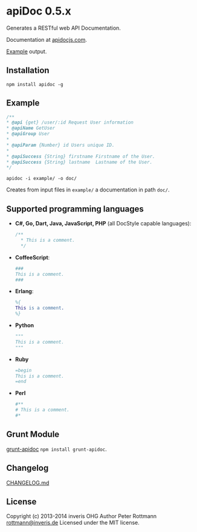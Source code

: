 # apiDoc 0.5.x

Generates a RESTful web API Documentation.

Documentation at [apidocjs.com](http://apidocjs.com).

[Example](http://apidocjs.com/example/) output.


## Installation

`npm install apidoc -g`


## Example

   ```javascript
/**
 * @api {get} /user/:id Request User information
 * @apiName GetUser
 * @apiGroup User
 *
 * @apiParam {Number} id Users unique ID.
 *
 * @apiSuccess {String} firstname Firstname of the User.
 * @apiSuccess {String} lastname  Lastname of the User.
 */
   ```

`apidoc -i example/ -o doc/`

Creates from input files in `example/` a documentation in path `doc/`.


## Supported programming languages

 * **C#, Go, Dart, Java, JavaScript, PHP** (all DocStyle capable languages):

   ```javascript
   /**
     * This is a comment.
     */
   ```

 * **CoffeeScript**:

   ```coffeescript
   ###
   This is a comment.
   ###
   ```

 * **Erlang**:

   ```erlang
   %{
   This is a comment.
   %}
   ```

 * **Python**

   ```python
   """
   This is a comment.
   """
   ```

 * **Ruby**

   ```ruby
   =begin
   This is a comment.
   =end
   ```

 * **Perl**

   ```perl
   #**
   # This is a comment.
   #*
   ```


## Grunt Module

[grunt-apidoc](https://github.com/apidoc/grunt-apidoc) `npm install grunt-apidoc`.


## Changelog

[CHANGELOG.md](https://github.com/apidoc/apidoc/blob/master/CHANGELOG.md)


## License

Copyright (c) 2013-2014 inveris OHG
Author Peter Rottmann <rottmann@inveris.de>
Licensed under the MIT license.
